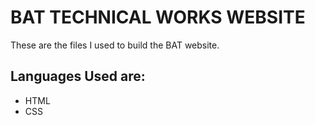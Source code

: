 # BAT TECHNICAL WORKS WEBSITE

These are the files I used to build the BAT website.

## Languages Used are:

- HTML
- CSS
